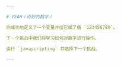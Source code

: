 ```yaml
---

# YEAH！奇妙的数字！

你成功地定义了一个变量并给它赋了值 `123456789`。

下一个挑战中我们将学习如何对数字进行操作。

运行 `javascripting` 并选择下一个挑战。

---
```


